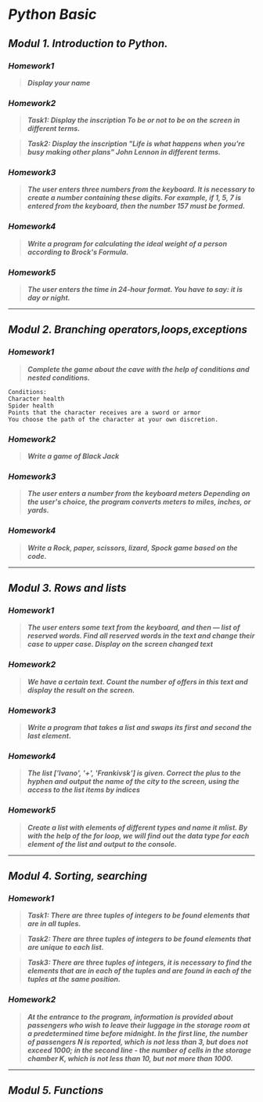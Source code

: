 # ___Python Basic___
## ___Modul 1. Introduction to Python.___
### ___Homework1___ 
>___Display your name___
### ___Homework2___
>___Task1: Display the inscription To be or not to be on the screen
in different terms.___

>___Task2: Display the inscription "Life is what happens when
you're busy making other plans" John Lennon in different
terms.___
### ___Homework3___
>___The user enters three numbers from the keyboard. It is necessary 
to create a number containing these digits. For example,
if 1, 5, 7 is entered from the keyboard, then the number 157 must be formed.___
### ___Homework4___
>___Write a program for calculating the ideal weight of a person according to Brock's Formula.___
### ___Homework5___
>___The user enters the time in 24-hour format.
You have to say: it is day or night.___
____
## ___Modul 2. Branching operators,loops,exceptions___
### ___Homework1___
>___Complete the game about the cave with the help of conditions and nested conditions.___
```
Conditions:
Character health
Spider health
Points that the character receives are a sword or armor
You choose the path of the character at your own discretion.
```
### ___Homework2___
>___Write a game of Black Jack___
### ___Homework3___
>___The user enters a number from the keyboard
meters Depending on the user's choice, the program
converts meters to miles, inches, or yards.___
### ___Homework4___
>___Write a Rock, paper, scissors, lizard, Spock game based on the code.___
____
## ___Modul 3. Rows and lists___
### ___Homework1___
>___The user enters some text from the keyboard, and then —
list of reserved words. Find all reserved words in the text and change their case to upper case. Display on the screen
changed text___
### ___Homework2___
>___We have a certain text. Count the number of offers in
this text and display the result on the screen.___
### ___Homework3___
>___Write a program that takes a list and swaps its first and second
the last element.___
### ___Homework4___
>___The list ['Ivano', '+', 'Frankivsk'] is given. Correct the plus to the hyphen and output
the name of the city to the screen, using the access to the list items by
indices___
### ___Homework5___
>___Create a list with elements of different types and name it mlist. By
with the help of the for loop, we will find out the data type for each element of the list and
output to the console.___
____
## ___Modul 4. Sorting, searching___
### ___Homework1___
>___Task1: There are three tuples of integers to be found
elements that are in all tuples.___

>___Task2: There are three tuples of integers to be found
elements that are unique to each list.___

>___Task3: There are three tuples of integers, it is necessary to find the elements that are in each of the tuples and are found
in each of the tuples at the same position.___
### ___Homework2___
>___At the entrance to the program, information is provided about passengers who wish to leave their luggage in the storage room at a predetermined time before midnight. In the first line, the number of passengers N is reported, which is not less than 3, but does not exceed 1000; in the second line - the number of cells in the storage chamber K, which is not less than 10, but not more than 1000.___
____
## ___Modul 5. Functions___
